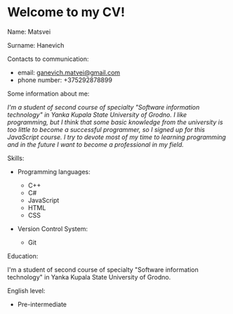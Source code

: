 # Welcome to my CV!

Name: Matsvei 

Surname: Hanevich

Contacts to communication:
* email: ganevich.matvei@gmail.com 
* phone number: +375292878899

Some information about me:

*I'm a student of second course of specialty "Software information technology" in Yanka Kupala State University of Grodno. I like programming, but I think that some basic knowledge from the university is too little to become a successful programmer, so I signed up for this JavaScript course. I try to devote most of my time to learning programming and in the future I want to become a professional in my field.*

Skills:
* Programming languages:
    * C++
    * C#
    * JavaScript
    * HTML
    * CSS

* Version Control System:
    * Git

Education: 

I'm a student of second course of specialty "Software information technology" in Yanka Kupala State University of Grodno.

English level:

* Pre-intermediate